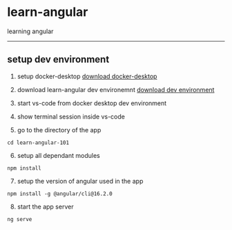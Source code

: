 # learn-angular
learning angular

------
## setup dev environment

1. setup docker-desktop
[download docker-desktop](https://www.docker.com/)

2. download learn-angular dev environemnt
[download dev environment](https://open.docker.com/dashboard/dev-envs?url=https://github.com/gnairooze/learn-angular)

3. start vs-code from docker desktop dev environment
4. show terminal session inside vs-code
5. go to the directory of the app
```shell
cd learn-angular-101
```
6. setup all dependant modules
```shell
npm install
```
7. setup the version of angular used in the app
```shell
npm install -g @angular/cli@16.2.0
```
8. start the app server
```shell
ng serve
```
